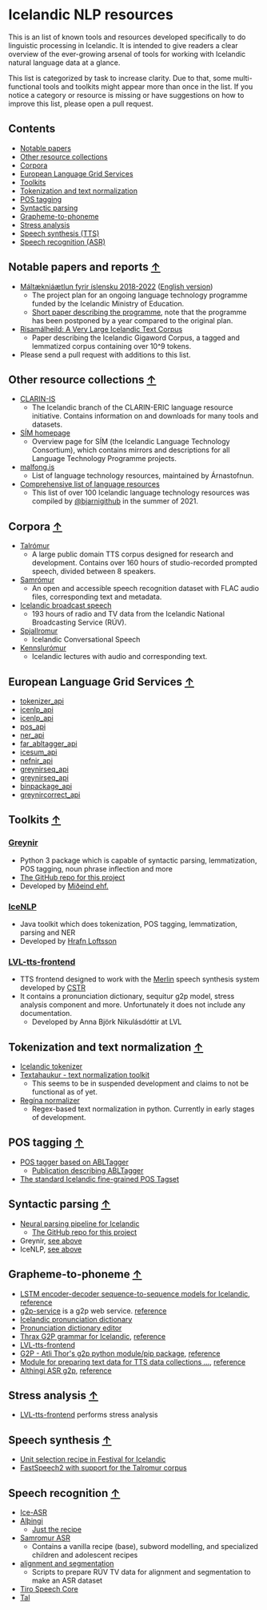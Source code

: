 # Icelandic NLP resources
This is an list of known tools and resources developed specifically to do linguistic processing in Icelandic. It is intended to give readers a clear overview of the ever-growing arsenal of tools for working with Icelandic natural language data at a glance.

This list is categorized by task to increase clarity. Due to that, some multi-functional tools and toolkits might appear more than once in the list.
If you notice a category or resource is missing or have suggestions on how to improve this list, please open a pull request.

## Contents
* [Notable papers](#notable-papers-and-reports-)
* [Other resource collections](#other-resource-collections-)
* [Corpora](#corpora-)
* [European Language Grid Services](#european-language-grid-services-)
* [Toolkits](#toolkits-)
* [Tokenization and text normalization](#tokenization-and-text-normalization-)
* [POS tagging](#pos-tagging-)
* [Syntactic parsing](#syntactic-parsing-)
* [Grapheme-to-phoneme](#grapheme-to-phoneme-)
* [Stress analysis](#stress-analysis-)
* [Speech synthesis (TTS)](#Speech-synthesis-)
* [Speech recognition (ASR)](#speech-recognition-)

## Notable papers and reports [↑](#contents)
* [Máltækniáætlun fyrir íslensku 2018-2022](https://www.stjornarradid.is/library/03-Verkefni/Menningarmal/M%C3%A1lt%C3%A6kni%C3%A1%C3%A6tlun.pdf) ([English version](https://clarin.is/media/uploads/mlt-en.pdf))
  * The project plan for an ongoing language technology programme funded by the Icelandic Ministry of Education.
  * [Short paper describing the programme](https://arxiv.org/pdf/2003.09244.pdf), note that the programme has been postponed by a year compared to the original plan.
* [Risamálheild: A Very Large Icelandic Text Corpus](https://www.aclweb.org/anthology/L18-1690.pdf)
  * Paper describing the Icelandic Gigaword Corpus, a tagged and lemmatized corpus containing over 10^9 tokens.
* Please send a pull request with additions to this list.

## Other resource collections [↑](#contents)
* [CLARIN-IS](https://repository.clarin.is/repository/xmlui/)
  * The Icelandic branch of the CLARIN-ERIC language resource initiative. Contains information on and downloads for many tools and datasets.
* [SÍM homepage](https://icelandic-lt.gitlab.io/)
  * Overview page for SÍM (the Icelandic Language Technology Consortium), which contains mirrors and descriptions for all Language Technology Programme projects.
* [malfong.is](https://malfong.is)
  * List of language technology resources, maintained by Árnastofnun.
* [Comprehensive list of language resources](language_resources.md)
  * This list of over 100 Icelandic language technology resources was compiled by [@bjarnigithub](https://github.com/bjarnigithub) in the summer of 2021.

## Corpora [↑](#contents)
* [Talrómur](http://hdl.handle.net/20.500.12537/104)
  * A large public domain TTS corpus designed for research and development. Contains over 160 hours of studio-recorded prompted speech, divided between 8 speakers.
* [Samrómur](https://samromur.is/gagnasafn)
  * An open and accessible speech recognition dataset with FLAC audio files, corresponding text and metadata.
* [Icelandic broadcast speech](http://hdl.handle.net/20.500.12537/193)
  * 193 hours of radio and TV data from the Icelandic National Broadcasting Service (RÚV).
* [Spjallromur](http://hdl.handle.net/20.500.12537/187)
  * Icelandic Conversational Speech
* [Kennslurómur](http://hdl.handle.net/20.500.12537/171)
  * Icelandic lectures with audio and corresponding text.


## European Language Grid Services [↑](#contents)
* [tokenizer_api](https://live.european-language-grid.eu/catalogue/tool-service/17480)
* [icenlp_api](https://live.european-language-grid.eu/catalogue/tool-service/17684)
* [icenlp_api](https://live.european-language-grid.eu/catalogue/tool-service/17682)
* [pos_api](https://live.european-language-grid.eu/catalogue/tool-service/18084)
* [ner_api](https://live.european-language-grid.eu/catalogue/tool-service/18082)
* [far_abltagger_api](https://live.european-language-grid.eu/catalogue/tool-service/18026)
* [icesum_api](https://live.european-language-grid.eu/catalogue/tool-service/18038)
* [nefnir_api](https://live.european-language-grid.eu/catalogue/tool-service/18290)
* [greynirseq_api](https://live.european-language-grid.eu/catalogue/tool-service/18351)
* [greynirseq_api](https://live.european-language-grid.eu/catalogue/tool-service/18510)
* [binpackage_api](https://live.european-language-grid.eu/catalogue/tool-service/18677)
* [greynircorrect_api](https://live.european-language-grid.eu/catalogue/tool-service/18613)


## Toolkits [↑](#contents)

### [Greynir](http://hdl.handle.net/20.500.12537/76)
  * Python 3 package which is capable of syntactic parsing, lemmatization, POS tagging, noun phrase inflection and more
  * [The GitHub repo for this project](https://github.com/mideind/GreynirPackage/releases/tag/2.6.1)
  * Developed by [Miðeind ehf.](https://mideind.is)

### [IceNLP](https://github.com/hrafnl/icenlp)
  * Java toolkit which does tokenization, POS tagging, lemmatization, parsing and NER
  * Developed by [Hrafn Loftsson](http://www.ru.is/faculty/hrafn/)

### [LVL-tts-frontend](https://github.com/cadia-lvl/lvl_tts_frontend)
* TTS frontend designed to work with the [Merlin](https://github.com/CSTR-Edinburgh/merlin) speech synthesis system developed by [CSTR](http://www.cstr.ed.ac.uk/)
* It contains a pronunciation dictionary, sequitur g2p model, stress analysis component and more. Unfortunately it does not include any documentation.
  * Developed by Anna Björk Nikulásdóttir at LVL

## Tokenization and text normalization [↑](#contents)
* [Icelandic tokenizer](https://github.com/mideind/Tokenizer)
* [Textahaukur - text normalization toolkit](https://github.com/cadia-lvl/Icelandic-textnorm)
  * This seems to be in suspended development and claims to not be functional as of yet.
* [Regína normalizer](https://github.com/cadia-lvl/regina-normalizer)
  * Regex-based text normalization in python. Currently in early stages of development.

## POS tagging [↑](#contents)
* [POS tagger based on ABLTagger](https://github.com/cadia-lvl/POS)
    * [Publication describing ABLTagger](https://www.aclweb.org/anthology/R19-1133/)
* [The standard Icelandic fine-grained POS Tagset](https://drive.google.com/file/d/1mlQmYZ34ICeWYOdgGgj8Q2tPoWaGq8uK/view)

## Syntactic parsing [↑](#contents)
* [Neural parsing pipeline for Icelandic](http://hdl.handle.net/20.500.12537/17)
  * [The GitHub repo for this project](https://github.com/antonkarl/iceParsingPipeline)
* Greynir, [see above](#greynir)
* IceNLP, [see above](#icenlp)

## Grapheme-to-phoneme [↑](#contents)
* [LSTM encoder-decoder sequence-to-sequence models for Icelandic](https://github.com/grammatek/g2p-lstm), [reference](g2p-reference.md#grammatekg2p-lstm)
* [g2p-service](https://github.com/rkjaran/g2p-service) is a g2p web service.
[reference](g2p-reference.md#rkjarang2p-service)
* [Icelandic pronunciation dictionary](https://github.com/grammatek/iceprondict)
* [Pronunciation dictionary editor](https://github.com/grammatek/pedi)
* [Thrax G2P grammar for Icelandic](https://github.com/grammatek/g2p-thrax), [reference](g2p-reference.md#grammatekg2p-thrax)
* [LVL-tts-frontend](#lvl-tts-frontend)
* [G2P - Atli Thor's g2p python module/pip package](https://github.com/atliSig/g2p), [reference](g2p-reference.md#atlisigg2p)
* [Module for preparing text data for TTS data collections ...](https://github.com/cadia-lvl/tts_data), [reference](g2p-reference.md#cadia-lvltts_data)
* [Althingi ASR g2p](https://github.com/cadia-lvl/kaldi/tree/master/egs/althingi/s5/local), [reference](g2p-reference.md#althingis5)

## Stress analysis [↑](#contents)
* [LVL-tts-frontend](#lvl-tts-frontend) performs stress analysis

## Speech synthesis [↑](#contents)
* [Unit selection recipe in Festival for Icelandic](https://github.com/cadia-lvl/unit-selection-festival)
* [FastSpeech2 with support for the Talromur corpus](https://github.com/cadia-lvl/FastSpeech2)

## Speech recognition [↑](#contents)
* [Ice-ASR](https://github.com/cadia-lvl/ice-asr)
* [Alþingi](https://github.com/cadia-lvl/kaldi)
  * [Just the recipe](https://github.com/cadia-lvl/althingi-asr)
* [Samromur ASR](https://github.com/cadia-lvl/samromur-asr)
  * Contains a vanilla recipe (base), subword modelling, and specialized
    children and adolescent recipes
* [alignment and segmentation](https://github.com/cadia-lvl/alignment-and-segmentation)
  * Scripts to prepare RÚV TV data for alignment and segmentation to make an ASR dataset
* [Tiro Speech Core](https://github.com/tiro-is/tiro-speech-core)
* [Tal](https://tal.ru.is)

